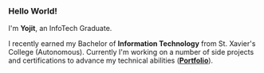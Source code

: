 <h3>Hello World!</h3>
<p>I'm <b>Yojit</b>, an InfoTech Graduate.</p>
<p>I recently earned my Bachelor of <b>Information Technology</b> from St. Xavier's College (Autonomous). Currently I'm working on a number of side projects and certifications to advance my technical abilities (<a href="https://yojitshindeportfolio.netlify.app/"><b>Portfolio</b></a>).</p>
